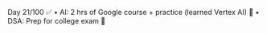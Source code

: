 Day 21/100 ✅
• AI: 2 hrs of Google course + practice (learned Vertex AI) 🤖
• DSA: Prep for college exam 🔗
